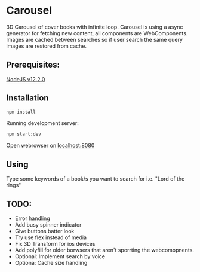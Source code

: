 # Carousel

3D Carousel of cover books with infinite loop. Carousel is using a async generator for fetching new content, all components are WebComponents. Images are cached between searches so if user search the same query images are restored from cache.

## Prerequisites:

[NodeJS v12.2.0](https://nodejs.org/en/)

## Installation

```sh
npm install
```

Running development server:

```sh
npm start:dev
```

Open webrowser on [localhost:8080](localhost:8080)

## Using

Type some keywords of a book/s you want to search for i.e. "Lord of the rings"

## TODO:

* Error handling
* Add busy spinner indicator
* Give buttons batter look
* Try use flex instead of media
* Fix 3D Transform for ios devices
* Add polyfill for older borwsers that aren't sporrting the webcomopnents.
* Optional: Implement search by voice
* Optiona: Cache size handling

